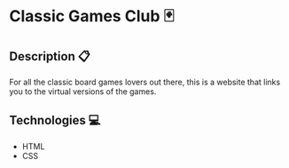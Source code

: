 # Classic Games Club 🃏

## Description 📋
For all the classic board games lovers out there, this is a website that links you to the virtual versions of the games.

## Technologies 💻

+ HTML 
+ CSS
